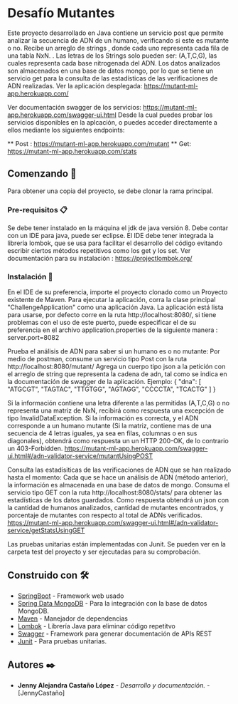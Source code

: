 # Desafío Mutantes

Este proyecto desarrollado en Java contiene un servicio post que permite analizar la secuencia de ADN de un humano, verificando si este es mutante o no.
Recibe un arreglo de strings , donde cada uno representa cada fila de una tabla NxN. . Las letras de los Strings solo pueden ser: (A,T,C,G), las
cuales representa cada base nitrogenada del ADN.
Los datos analizados son almacenados en una base de datos mongo, por lo que se tiene un servicio get para la consulta de las estadísticas de las verificaciones de ADN realizadas.
Ver la aplicación desplegada:  https://mutant-ml-app.herokuapp.com/

Ver documentación swagger de los servicios: https://mutant-ml-app.herokuapp.com/swagger-ui.html
Desde la cual puedes probar los servicios disponibles en la aplcación, o puedes acceder directamente a ellos mediante los siguientes endpoints:

** Post : https://mutant-ml-app.herokuapp.com/mutant
** Get: https://mutant-ml-app.herokuapp.com/stats


## Comenzando 🚀

Para obtener una copia del proyecto, se debe clonar la rama principal.

### Pre-requisitos 📋

Se debe tener instalado en la máquina el jdk de java versión 8.
Debe contar con un IDE para java, puede ser eclipse.
El IDE debe tener integrada la librería lombok, que se usa para facilitar el desarrollo del código evitando escribir ciertos métodos repetitivos como los get y los set.
Ver documentación para su instalación : https://projectlombok.org/


### Instalación 🔧

En el IDE de su preferencia, importe el proyecto clonado como un Proyecto existente de Maven.
Para ejecutar la aplicación, corra la clase principal "ChallengeApplication" como una aplicación Java.
La aplicación está lista para usarse, por defecto corre en la ruta http://localhost:8080/, si tiene problemas con el uso de este puerto, puede especificar el de su preferencia 
en el archivo application.properties de la siguiente manera : server.port=8082

Prueba el análisis de ADN  para saber si un humano es o no mutante:
 Por medio de postman, consume un servicio tipo Post con la ruta http://localhost:8080/mutant/
 Agrega un cuerpo tipo json a la petición con el arreglo de string que representa la cadena de adn, tal como se indica en la documentación de swagger de la aplicacíón.
 Ejemplo: 
 {
  "dna": [
    "ATGCGT",
    "TAGTAC",
    "TTGTGG",
    "AGTAGG",
    "CCCCTA",
    "TCACTG"
  ]
}

Si la información contiene una letra diferente a las permitidas (A,T,C,G) o no representa una matriz de NxN, recibirá como respuesta una excepción de tipo InvalidDataException.
Si la información es correcta, y el ADN corresponde a un humano mutante (Si la matriz, contiene mas de una secuencia de 4 letras iguales, ya sea en filas, columnas o en sus diagonales),
obtendrá como respuesta un  un HTTP 200-OK, de lo contrario un 403-Forbidden.
https://mutant-ml-app.herokuapp.com/swagger-ui.html#/adn-validator-service/mutantUsingPOST

Consulta las estadísiticas de las verificaciones de ADN que se han realizado hasta el momento:
Cada que se hace un análisis de ADN (método anterior), la información es almacenada en una base de datos de mongo.
Consuma el servicio tipo GET con la ruta http://localhost:8080/stats/ para obtener las estadísticas de los datos guardados.
Como respuesta obtendrá un json con la cantidad de humanos analizados, cantidad de mutantes encontrados, y porcentaje de mutantes con respecto al total de ADNs verificados.
https://mutant-ml-app.herokuapp.com/swagger-ui.html#/adn-validator-service/getStatsUsingGET

Las pruebas unitarias están implementadas con Junit. Se pueden ver en la carpeta test del proyecto y ser ejecutadas para su comprobación.

## Construido con 🛠️

* [SpringBoot](https://spring.io/projects/spring-boot/) - Framework web usado
* [Spring Data MongoDB](https://spring.io/projects/spring-data-mongodb/) - Para la integración con la base de datos MongoDB.
* [Maven](https://maven.apache.org/) - Manejador de dependencias
* [Lombok](https://projectlombok.org/) - Librería Java para eliminar código repetitvo
* [Swagger](https://swagger.io/) - Framework para generar documentación de APIs REST
* [Junit](https://junit.org/) - Para pruebas unitarias.


## Autores ✒️

* **Jenny Alejandra Castaño López** - *Desarrollo y documentación.* - [JennyCastaño]


